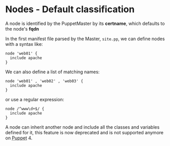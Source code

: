            
       
<h1>Nodes - Default classification</h1>
       
                            
<p>A node is identified by the PuppetMaster by its <strong>certname</strong>, which defaults to the node's <strong>fqdn</strong></p>
<p>In the first manifest file parsed by the Master, <code><span class="java_plain">site</span><span class="java_separator">.</span><span class="java_plain">pp</span></code>, we can define nodes with a syntax like:</p> 
<pre class=" code"><code><span class="java_plain">node&nbsp;</span><span class="java_literal">'web01'</span><span class="java_plain">&nbsp;</span><span class="java_separator">{</span><span class="java_plain"></span>
<span class="java_plain">&nbsp;&nbsp;include&nbsp;apache</span>
<span class="java_separator">}</span><span class="java_plain"></span></code></pre>
<p>We can also define a list of matching names:</p> 
<pre class=" code"><code><span class="java_plain">node&nbsp;</span><span class="java_literal">'web01'</span><span class="java_plain">&nbsp;</span><span class="java_separator">,</span><span class="java_plain">&nbsp;</span><span class="java_literal">'web02'</span><span class="java_plain">&nbsp;</span><span class="java_separator">,</span><span class="java_plain">&nbsp;</span><span class="java_literal">'web03'</span><span class="java_plain">&nbsp;</span><span class="java_separator">{</span><span class="java_plain"></span>
<span class="java_plain">&nbsp;&nbsp;include&nbsp;apache</span>
<span class="java_separator">}</span><span class="java_plain"></span></code></pre>
<p>or use a regular expression:</p> 
<pre class=" code"><code><span class="java_plain">node&nbsp;</span><span class="java_operator">/^</span><span class="java_plain">www\d</span><span class="java_operator">+</span><span class="java_plain">$</span><span class="java_operator">/</span><span class="java_plain">&nbsp;</span><span class="java_separator">{</span><span class="java_plain"></span>
<span class="java_plain">&nbsp;&nbsp;include&nbsp;apache</span>
<span class="java_separator">}</span><span class="java_plain"></span></code></pre>
<p>A node can inherit another node and include all the classes and variables defined for it, this feature is now deprecated and is not supported anymore on <abbr title="Puppet automation tool">Puppet</abbr> 4.</p>
     
